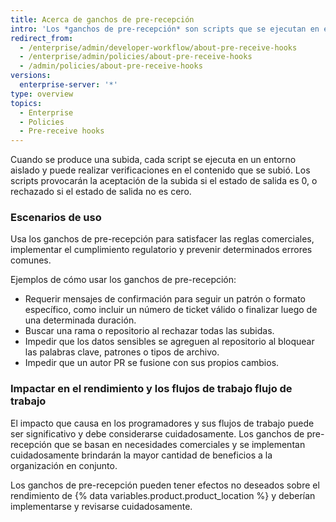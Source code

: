 ```yaml
---
title: Acerca de ganchos de pre-recepción
intro: 'Los *ganchos de pre-recepción* son scripts que se ejecutan en el aparato {% data variables.product.prodname_ghe_server %} que puedes usar para implementar controles de calidad.'
redirect_from:
  - /enterprise/admin/developer-workflow/about-pre-receive-hooks
  - /enterprise/admin/policies/about-pre-receive-hooks
  - /admin/policies/about-pre-receive-hooks
versions:
  enterprise-server: '*'
type: overview
topics:
  - Enterprise
  - Policies
  - Pre-receive hooks
---
```


Cuando se produce una subida, cada script se ejecuta en un entorno aislado y puede realizar verificaciones en el contenido que se subió. Los scripts provocarán la aceptación de la subida si el estado de salida es 0, o rechazado si el estado de salida no es cero.

### Escenarios de uso
Usa los ganchos de pre-recepción para satisfacer las reglas comerciales, implementar el cumplimiento regulatorio y prevenir determinados errores comunes.

Ejemplos de cómo usar los ganchos de pre-recepción:

- Requerir mensajes de confirmación para seguir un patrón o formato específico, como incluir un número de ticket válido o finalizar luego de una determinada duración.
- Buscar una rama o repositorio al rechazar todas las subidas.
- Impedir que los datos sensibles se agreguen al repositorio al bloquear las palabras clave, patrones o tipos de archivo.
- Impedir que un autor PR se fusione con sus propios cambios.

### Impactar en el rendimiento y los flujos de trabajo flujo de trabajo
El impacto que causa en los programadores y sus flujos de trabajo puede ser significativo y debe considerarse cuidadosamente. Los ganchos de pre-recepción que se basan en necesidades comerciales y se implementan cuidadosamente brindarán la mayor cantidad de beneficios a la organización en conjunto.

Los ganchos de pre-recepción pueden tener efectos no deseados sobre el rendimiento de {% data variables.product.product_location %} y deberían implementarse y revisarse cuidadosamente.
